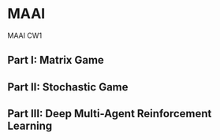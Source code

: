 # MAAI
MAAI CW1
## Part I: Matrix Game


## Part II: Stochastic Game


## Part III: Deep Multi-Agent Reinforcement Learning

